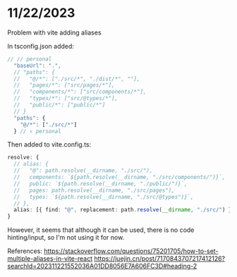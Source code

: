 # 11/22/2023
Problem with vite adding aliases

In tsconfig.json added:

```typescript
// // personal
  "baseUrl": ".",
  // "paths": {
  //   "@/*": ["./src/*", "./dist/*", ""],
  //   "pages/*": ["src/pages/*"],
  //   "components/*": ["src/components/*"],
  //   "types/*": ["src/@types/*"],
  //   "public/*": ["public/*"]
  // }
  "paths": {
    "@/*": ["./src/*"]
  } // ↑ personal
```

Then added to vite.config.ts:

```typescript
resolve: {
  // alias: {
  //   "@": path.resolve(__dirname, "./src/"),
  //   components: `${path.resolve(__dirname, "./src/components/")}`,
  //   public: `${path.resolve(__dirname, "./public/")}`,
  //   pages: path.resolve(__dirname, "./src/pages"),
  //   types: `${path.resolve(__dirname, "./src/@types")}`,
  // },
  alias: [{ find: "@", replacement: path.resolve(__dirname, "./src/") }],
}
```

However, it seems that although it can be used, there is no code hinting/input, so I'm not using it for now.

References:
https://stackoverflow.com/questions/75201705/how-to-set-multiple-aliases-in-vite-react
https://juejin.cn/post/7170843707217412126?searchId=202311221552036A01DD8056E7A606FC3D#heading-2